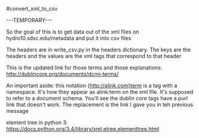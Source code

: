 #convert_xml_to_csv

---TEMPORARY---

So the goal of this is to get data out of the xml files on hydro10.sdsc.edu/metadata and put it into csv files

The headers are in write_csv.py in the headers dictionary. The keys are the headers and the values are the xml tags that correspond to that header

This is the updated link for those terms and those explanations: http://dublincore.org/documents/dcmi-terms/

An important aside: this notation {http://alink.com}term is a tag with a namespace. It's how they appear as alink:term on the xml file. It's supposed to refer to a document schema. You'll see the dublin core tags have a purl link that doesn't work. The replacement is the link I gave you in teh previous message

element tree in python 3:
https://docs.python.org/3.4/library/xml.etree.elementtree.html